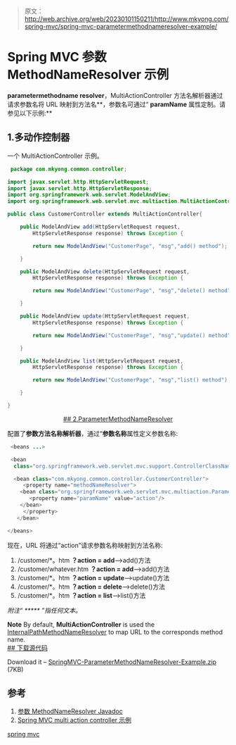 > 原文：<http://web.archive.org/web/20230101150211/http://www.mkyong.com/spring-mvc/spring-mvc-parametermethodnameresolver-example/>

# Spring MVC 参数 MethodNameResolver 示例

**parametermethodname resolver**，MultiActionController 方法名解析器通过请求参数名将 URL 映射到方法名**，参数名可通过“ **paramName** 属性定制。请参见以下示例:**

## 1.多动作控制器

一个 MultiActionController 示例。

```java
 package com.mkyong.common.controller;

import javax.servlet.http.HttpServletRequest;
import javax.servlet.http.HttpServletResponse;
import org.springframework.web.servlet.ModelAndView;
import org.springframework.web.servlet.mvc.multiaction.MultiActionController;

public class CustomerController extends MultiActionController{

	public ModelAndView add(HttpServletRequest request,
		HttpServletResponse response) throws Exception {

		return new ModelAndView("CustomerPage", "msg","add() method");

	}

	public ModelAndView delete(HttpServletRequest request,
		HttpServletResponse response) throws Exception {

		return new ModelAndView("CustomerPage", "msg","delete() method");

	}

	public ModelAndView update(HttpServletRequest request,
		HttpServletResponse response) throws Exception {

		return new ModelAndView("CustomerPage", "msg","update() method");

	}

	public ModelAndView list(HttpServletRequest request,
		HttpServletResponse response) throws Exception {

		return new ModelAndView("CustomerPage", "msg","list() method");

	}

} 
```

 <ins class="adsbygoogle" style="display:block; text-align:center;" data-ad-format="fluid" data-ad-layout="in-article" data-ad-client="ca-pub-2836379775501347" data-ad-slot="6894224149">## 2.ParameterMethodNameResolver

配置了**参数方法名称解析器**，通过“**参数名称**属性定义参数名称:

```java
 <beans ...>

 <bean 
  class="org.springframework.web.servlet.mvc.support.ControllerClassNameHandlerMapping" />

  <bean class="com.mkyong.common.controller.CustomerController">
     <property name="methodNameResolver">
	<bean class="org.springframework.web.servlet.mvc.multiaction.ParameterMethodNameResolver">
	   <property name="paramName" value="action"/>
	</bean>
     </property>
   </bean>

</beans> 
```

现在，URL 将通过“action”请求参数名称映射到方法名称:

1.  /customer/*。htm **？action = add**–>add()方法
2.  /customer/whatever.htm **？action = add**–>add()方法
3.  /customer/*。htm **？action = update**–>update()方法
4.  /customer/*。htm **？action = delete**–>delete()方法
5.  /customer/*。htm **？action = list**–>list()方法

*附注“ ***** ”指任何文本。*

**Note**
By default, **MultiActionController** is used the [InternalPathMethodNameResolver](http://web.archive.org/web/20190212162210/http://www.mkyong.com/spring-mvc/spring-mvc-multiactioncontroller-example/) to map URL to the corresponds method name. <ins class="adsbygoogle" style="display:block" data-ad-client="ca-pub-2836379775501347" data-ad-slot="8821506761" data-ad-format="auto" data-ad-region="mkyongregion">## 下载源代码

Download it – [SpringMVC-ParameterMethodNameResolver-Example.zip](http://web.archive.org/web/20190212162210/http://www.mkyong.com/wp-content/uploads/2010/08/SpringMVC-ParameterMethodNameResolver-Example.zip) (7KB)

## 参考

1.  [参数 MethodNameResolver Javadoc](http://web.archive.org/web/20190212162210/http://static.springsource.org/spring/docs/2.5.x/api/org/springframework/web/servlet/mvc/multiaction/ParameterMethodNameResolver.html)
2.  [Spring MVC multi action controller 示例](http://web.archive.org/web/20190212162210/http://www.mkyong.com/spring-mvc/spring-mvc-multiactioncontroller-example/)

[spring mvc](http://web.archive.org/web/20190212162210/http://www.mkyong.com/tag/spring-mvc/)







